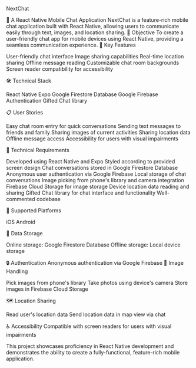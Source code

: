 NextChat

📱 A React Native Mobile Chat Application
NextChat is a feature-rich mobile chat application built with React Native, allowing users to communicate easily through text, images, and location sharing.
🎯 Objective
To create a user-friendly chat app for mobile devices using React Native, providing a seamless communication experience.
🌟 Key Features

User-friendly chat interface
Image sharing capabilities
Real-time location sharing
Offline message reading
Customizable chat room backgrounds
Screen reader compatibility for accessibility

🛠️ Technical Stack

React Native
Expo
Google Firestore Database
Google Firebase Authentication
Gifted Chat library

📋 User Stories

Easy chat room entry for quick conversations
Sending text messages to friends and family
Sharing images of current activities
Sharing location data
Offline message access
Accessibility for users with visual impairments

🔧 Technical Requirements

Developed using React Native and Expo
Styled according to provided screen design
Chat conversations stored in Google Firestore Database
Anonymous user authentication via Google Firebase
Local storage of chat conversations
Image picking from phone's library and camera integration
Firebase Cloud Storage for image storage
Device location data reading and sharing
Gifted Chat library for chat interface and functionality
Well-commented codebase

📱 Supported Platforms

iOS
Android

💾 Data Storage

Online storage: Google Firestore Database
Offline storage: Local device storage

🔒 Authentication
Anonymous authentication via Google Firebase
📸 Image Handling

Pick images from phone's library
Take photos using device's camera
Store images in Firebase Cloud Storage

🗺️ Location Sharing

Read user's location data
Send location data in map view via chat

♿ Accessibility
Compatible with screen readers for users with visual impairments

This project showcases proficiency in React Native development and demonstrates the ability to create a fully-functional, feature-rich mobile application.